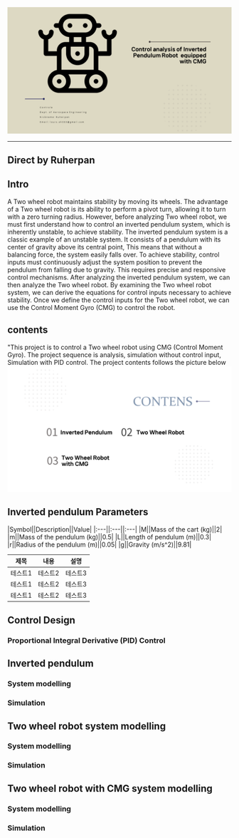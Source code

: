 
![RCTVC](Image/Main_page.png)
***
## Direct by Ruherpan

## Intro

A Two wheel robot maintains stability by moving its wheels. The advantage of a Two wheel robot is its ability to perform a pivot turn, allowing it to turn with a zero turning radius. However, before analyzing Two wheel robot, we must first understand how to control an inverted pendulum system, which is inherently unstable, to achieve stability. The inverted
pendulum system is a classic example of an unstable system. It consists of a pendulum with its center of gravity above its central point, This means that without a balancing force, the system easily falls over. To achieve stability, control inputs must continuously adjust the system position to prevent the pendulum from falling due to gravity. This requires precise and responsive control mechanisms. After analyzing the inverted pendulum system, we can then analyze the Two wheel robot. By examining the Two wheel robot system, we can derive the equations for control inputs necessary to achieve stability. Once we define the control inputs for the Two wheel robot, we can use the Control Moment Gyro (CMG) to control the robot.

## contents
"This project is to control a Two wheel robot using CMG (Control Moment Gyro). The project sequence is analysis, simulation without control input, Simulation with PID control. The project contents follows the picture below
![RCTVC](Image/contents.png)

## Inverted pendulum Parameters
|Symbol||Description||Value|
|:---||:---||:---|
|M||Mass of the cart (kg)||2|
|m||Mass of the pendulum (kg)||0.5|
|L||Length of pendulum (m)||0.3|
|r||Radius of the pendulum (m)||0.05|
|g||Gravity (m/s^2)||9.81|

|제목|내용|설명|
|------|---|---|
|테스트1|테스트2|테스트3|
|테스트1|테스트2|테스트3|
|테스트1|테스트2|테스트3|




## Control Design

### Proportional Integral Derivative (PID) Control


## Inverted pendulum 

### System modelling

### Simulation

## Two wheel robot system modelling

### System modelling

### Simulation

## Two wheel robot with CMG system modelling

### System modelling

### Simulation
